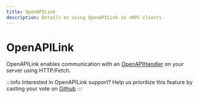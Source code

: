 ```yaml
---
title: OpenAPILink
description: Details on using OpenAPILink in oRPC clients.
---
```


# OpenAPILink

OpenAPILink enables communication with an [OpenAPIHandler](/docs/openapi/openapi-handler) on your server using HTTP/Fetch.

:::info
Interested in OpenAPILink support? Help us prioritize this feature by casting your vote on [Github](https://github.com/unnoq/orpc/issues/163)
:::
